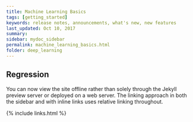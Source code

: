 ```yaml
---
title: Machine Learning Basics
tags: [getting_started]
keywords: release notes, announcements, what's new, new features
last_updated: Oct 10, 2017
summary:
sidebar: mydoc_sidebar
permalink: machine_learning_basics.html
folder: deep_learning
---
```


## Regression

You can now view the site offline rather than solely through the Jekyll preview server or deployed on a web server. The linking approach in both the sidebar and with inline links uses relative linking throughout.


{% include links.html %}
